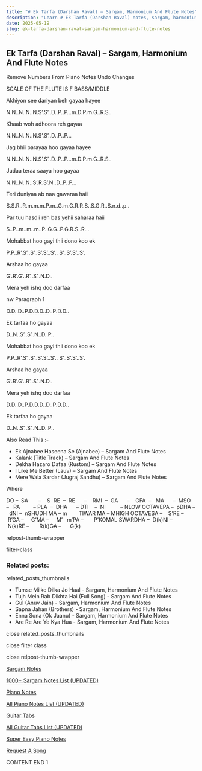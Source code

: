 ```yaml
---
title: "# Ek Tarfa (Darshan Raval) – Sargam, Harmonium And Flute Notes"
description: "Learn # Ek Tarfa (Darshan Raval) notes, sargam, harmonium notations and flute notes. Easy step-by-step tutorial for beginners."
date: 2025-05-19
slug: ek-tarfa-darshan-raval-sargam-harmonium-and-flute-notes
---
```


## Ek Tarfa (Darshan Raval) – Sargam, Harmonium And Flute Notes

Remove Numbers From Piano Notes
Undo Changes

SCALE OF THE FLUTE IS F BASS/MIDDLE

Akhiyon see dariyan beh gayaa hayee

N.N..N..N..N.S’.S’..D..P..P…m.D.P.m.G..R.S..

Khaab woh adhoora reh gayaa

N.N..N..N..N.S’.S’..D..P..P…

Jag bhii parayaa hoo gayaa hayee

N.N..N..N..N.S’.S’..D..P..P…m.D.P.m.G..R.S..

Judaa teraa saaya hoo gayaa

N.N..N..N..S’.R.S’.N..D..P..P…

Teri duniyaa ab naa gawaraa haii

S.S.R..R.m.m.m.P.m..G.m.G.R.R.S..S.G.R..S.n.d..p..

Par tuu hasdii reh bas yehii saharaa haii

S..P..m..m..m..P..G.G..P.G.R.S..R…

Mohabbat hoo gayi thii dono koo ek

P.P..R’.S’..S’..S’.S’..S’.. S’..S’.S’..S’.

Arshaa ho gayaa

G’.R’.G’..R’..S’..N.D..

Mera yeh ishq doo darfaa

nw Paragraph 1

D.D..D..P.D.D.D..D..P.D.D..

Ek tarfaa ho gayaa

D..N..S’..S’..N..D..P..

Mohabbat hoo gayi thii dono koo ek

P.P..R’.S’..S’..S’.S’..S’.. S’..S’.S’..S’.

Arshaa ho gayaa

G’.R’.G’..R’..S’..N.D..

Mera yeh ishq doo darfaa

D.D..D..P.D.D.D..D..P.D.D..

Ek tarfaa ho gayaa

D..N..S’..S’..N..D..P..

Also Read This :-

* Ek Ajnabee Haseena Se (Ajnabee) – Sargam And Flute Notes
* Kalank (Title Track) – Sargam And Flute Notes
* Dekha Hazaro Dafaa (Rustom) – Sargam And Flute Notes
* I Like Me Better (Lauv) – Sargam And Flute Notes
* Mere Wala Sardar (Jugraj Sandhu) – Sargam And Flute Notes

Where

DO –  SA       –    S  RE  –  RE      –    RMI  –  GA      –    GFA  –   MA      –  MSO  –   PA         – PLA  –  DHA      – DTI    –  NI          – NLOW OCTAVEPA –  pDHA –  dNI –  nSHUDH MA – m        TIWAR MA – MHIGH OCTAVESA –    S’RE –     R’GA –     G’MA –     M’   m’PA –       P’KOMAL SWARDHA –  D(k)NI –       N(k)RE –       R(k)GA –      G(k)

relpost-thumb-wrapper

filter-class

### Related posts:

related_posts_thumbnails

* Tumse Milke Dilka Jo Haal - Sargam, Harmonium And Flute Notes
* Tujh Mein Rab Dikhta Hai (Full Song) - Sargam And Flute Notes
* Gul (Anuv Jain) - Sargam, Harmonium And Flute Notes
* Sapna Jahan (Brothers) - Sargam, Harmonium And Flute Notes
* Enna Sona (Ok Jaanu) - Sargam, Harmonium And Flute Notes
* Are Re Are Ye Kya Hua - Sargam, Harmonium And Flute Notes

close related_posts_thumbnails

close filter class

close relpost-thumb-wrapper

[Sargam Notes](https://www.notationsworld.com/sargam-notes.html)

[1000+ Sargam Notes List (UPDATED)](https://www.notationsworld.com/all-songs-list-sargam-notes.html)

[Piano Notes](https://www.notationsworld.com/piano-notes.html)

[All Piano Notes List (UPDATED)](https://www.notationsworld.com/all-songs-list-piano-notes.html)

[Guitar Tabs](https://www.notationsworld.com/guitar-tabs.html)

[All Guitar Tabs List (UPDATED)](https://www.notationsworld.com/all-songs-list-guitar-tabs.html)

[Super Easy Piano Notes](https://studywall.in/)

[Request A Song](https://www.notationsworld.com/request-a-song.html)

CONTENT END 1

